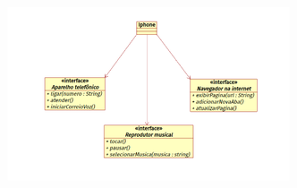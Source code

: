 <img src="iphoneFunctions/IphoneUml.png" alt="Imagem do Diagrama das funções minímas do iphone em Interfaces">
